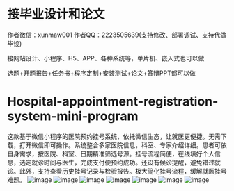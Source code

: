 # 接毕业设计和论文
作者微信：xunmaw001  作者QQ：2223505639(支持修改、部署调试、支持代做毕设)

接网站设计、小程序、H5、APP、各种系统等，单片机、嵌入式也可以做

选题+开题报告+任务书+程序定制+安装测试+论文+答辩PPT都可以做
# Hospital-appointment-registration-system-mini-program
这款基于微信小程序的医院预约挂号系统，依托微信生态，让就医更便捷。无需下载，打开微信即可操作。系统整合多家医院信息，科室、专家介绍详细。患者可依自身需求，按医院、科室、日期精准筛选号源。挂号流程简便，在线填好个人信息，选定就诊时间与医生，完成支付便预约成功。还设有候诊提醒，避免错过就诊。此外，支持查看历史挂号记录与检验报告。极大简化挂号流程，缓解就医挂号难题。 
![image](https://github.com/user-attachments/assets/e3e8359d-3cd9-4dc5-bfff-d758da93acff)
![image](https://github.com/user-attachments/assets/89e636db-a56f-4d08-afc8-6217d56a700a)
![image](https://github.com/user-attachments/assets/f983519f-1c3f-4d18-a834-63632a08fe98)
![image](https://github.com/user-attachments/assets/f2623e01-9487-43f1-bb17-bcdfc1019c25)
![image](https://github.com/user-attachments/assets/8e1ac1bf-238e-4857-ac3d-6caaf65f1b8b)
![image](https://github.com/user-attachments/assets/0b77b677-834f-4987-a82d-7b189c08592b)
![image](https://github.com/user-attachments/assets/107aba6d-a571-4998-94d3-e59ba2b3e354)
